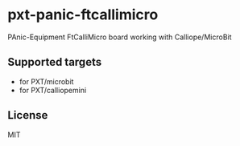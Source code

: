 # pxt-panic-ftcallimicro
PAnic-Equipment FtCalliMicro board working with Calliope/MicroBit

## Supported targets

* for PXT/microbit
* for PXT/calliopemini

## License

MIT
